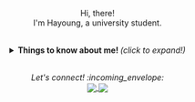 
  <p align="center">Hi, there!<br/>I'm Hayoung, a university student.</p>
<br>
<details align="center">
  <summary> 
    <b> Things to know about me! </b> <i>(click to expand!)</i> 
  </summary>
  <hr/>
  <p>
    <b>⚡ Studying :</b>
    <br/>  <br/>
    <code><img height="20" src="https://raw.githubusercontent.com/github/explore/80688e429a7d4ef2fca1e82350fe8e3517d3494d/topics/javascript/javascript.png"></code>
    <code><img height="20" src="https://raw.githubusercontent.com/github/explore/80688e429a7d4ef2fca1e82350fe8e3517d3494d/topics/react/react.png"></code>
    <code><img height="20" src="https://raw.githubusercontent.com/github/explore/80688e429a7d4ef2fca1e82350fe8e3517d3494d/topics/kotlin/kotlin.png"></code>
    <code><img height="20" src="https://raw.githubusercontent.com/github/explore/80688e429a7d4ef2fca1e82350fe8e3517d3494d/topics/flutter/flutter.png"></code>
    <code><img height="20" src="https://raw.githubusercontent.com/github/explore/80688e429a7d4ef2fca1e82350fe8e3517d3494d/topics/mysql/mysql.png"></code>
    <code><img height="20" src="https://raw.githubusercontent.com/github/explore/80688e429a7d4ef2fca1e82350fe8e3517d3494d/topics/unity/unity.png"></code>
    <code><img height="20" src="https://raw.githubusercontent.com/github/explore/80688e429a7d4ef2fca1e82350fe8e3517d3494d/topics/aws/aws.png"></code>
    <code><img height="20" src="https://raw.githubusercontent.com/github/explore/80688e429a7d4ef2fca1e82350fe8e3517d3494d/topics/python/python.png"></code>
    <br/><br/><br/>
    <b>📖 Activites :</b>
    <br/>

<p>'Study Time With Rain : 유령집사의 공부방' App (Android 0.1M+, IOS Education 8위!!!!!!11) 
<a href="https://apps.apple.com/us/app/study-time-with-rain-pomodoro/id6465894484"> 
<img height="17"  src="https://img.shields.io/badge/ios-F5F5F5?style=for-the-badge&logo=ios&logoColor=black"></a>
<a href="https://play.google.com/store/apps/details?id=com.pomodoro.studytimer.studytimer&pli=1">
<img height="17" src="https://img.shields.io/badge/android-17594A?style=for-the-badge&logo=android&logoColor=white"></a>
<a href="https://transparent-pomelo-dd9.notion.site/Study-Time-With-Rain-43064fdb41e445f3beb1a7d70b404d75?pvs=4">
<img height="17" src="https://img.shields.io/badge/notion-F1C93B?style=for-the-badge&logo=notion&logoColor=black"></a>
</p>
<p>'BedBugMap : 빈대지도' App (Appstore Navi 8위)
<a href="https://apps.apple.com/us/app/%EB%B9%88%EB%8C%80-%EC%A7%80%EB%8F%84/id6471968205"> 
<img height="17"  src="https://img.shields.io/badge/ios-F5F5F5?style=for-the-badge&logo=ios&logoColor=black"></a>
<a href="https://play.google.com/store/apps/details?id=com.ghost.bedbugmap">
<img height="17" src="https://img.shields.io/badge/android-17594A?style=for-the-badge&logo=android&logoColor=white"></a>
<a href="https://transparent-pomelo-dd9.notion.site/BedBug-Map-033e7dbb8b444df88aa00d14b5f435e8?pvs=4">
<img height="17" src="https://img.shields.io/badge/notion-F1C93B?style=for-the-badge&logo=notion&logoColor=black"></a>
</p>

<p>'16 People : 16명 -Mbti AI Test ' App
<a href="https://apps.apple.com/kr/app/16%EB%AA%85/id6590605167"> 
<img height="17"  src="https://img.shields.io/badge/ios-F5F5F5?style=for-the-badge&logo=ios&logoColor=black"></a>
<a href="https://play.google.com/store/apps/details?id=com.ghost.mbtigem&hl=en_US">
<img height="17" src="https://img.shields.io/badge/android-17594A?style=for-the-badge&logo=android&logoColor=white"></a>
<a href="https://www.youtube.com/watch?v=tHgrUAlNzts">
<img height="17" src="https://img.shields.io/badge/youtube-FF3333?style=for-the-badge&logo=youtube&logoColor=white"></a>
</p>

<p>'Thrift King : 거지마인드' App
<a href="https://apps.apple.com/kr/app/%EA%B1%B0%EC%A7%80%EB%A7%88%EC%9D%B8%EB%93%9C/id6642648052"> 
<img height="17"  src="https://img.shields.io/badge/ios-F5F5F5?style=for-the-badge&logo=ios&logoColor=black"></a>
<a href="https://play.google.com/store/apps/details?id=com.beggar.saving.beggars">
<img height="17" src="https://img.shields.io/badge/android-17594A?style=for-the-badge&logo=android&logoColor=white"></a>
<a href="https://transparent-pomelo-dd9.notion.site/Thrift-King-1083c563527f80c39a0df8c4497655ed">
<img height="17" src="https://img.shields.io/badge/notion-F1C93B?style=for-the-badge&logo=notion&logoColor=black"></a>
</p>

<p>'Earthworm with Rain : 비와지렁이:수면소리' App
<a href="https://apps.apple.com/kr/app/%EB%B9%84%EC%99%80%EC%A7%80%EB%A0%81%EC%9D%B4-%EC%88%98%EB%A9%B4-%EC%86%8C%EB%A6%AC/id6736363162"> 
<img height="17"  src="https://img.shields.io/badge/ios-F5F5F5?style=for-the-badge&logo=ios&logoColor=black"></a>
<a href="https://play.google.com/store/apps/details?id=com.earthworm.rain.earthworm_with_rain">
<img height="17" src="https://img.shields.io/badge/android-17594A?style=for-the-badge&logo=android&logoColor=white"></a>

<p>'Happy cat meme game : 해피캣 게임' App
<a href="https://apps.apple.com/us/app/happy-cat-meme-game/id6458645058"> 
<img height="17"  src="https://img.shields.io/badge/ios-F5F5F5?style=for-the-badge&logo=ios&logoColor=black"></a>
<a href="https://play.google.com/store/apps/details?id=com.happycat.happycat">
<img height="17" src="https://img.shields.io/badge/android-17594A?style=for-the-badge&logo=android&logoColor=white"></a>
<a href="https://transparent-pomelo-dd9.notion.site/Happy-Happy-meme-Cat-Game-f58088eeca5c487085310be6332d5c5c?pvs=4">
<img height="17" src="https://img.shields.io/badge/notion-F1C93B?style=for-the-badge&logo=notion&logoColor=black"></a>
</p>

<p>'GhostDiary : 유령집사' App
<a href="https://apps.apple.com/us/app/ghostdiary-mood-daily-diary/id6453941969"> 
<img height="17"  src="https://img.shields.io/badge/ios-F5F5F5?style=for-the-badge&logo=ios&logoColor=black"></a>
<a href="https://play.google.com/store/apps/details?id=com.ghostflutter.ghostdiary">
<img height="17" src="https://img.shields.io/badge/android-17594A?style=for-the-badge&logo=android&logoColor=white"></a>
<a href="https://transparent-pomelo-dd9.notion.site/GhostDiary-0bfef3a5119f47e3b8f8c0d7dfcbc095?pvs=4">
<img height="17" src="https://img.shields.io/badge/notion-F1C93B?style=for-the-badge&logo=notion&logoColor=black"></a>
</p>

<p>'Kpop Wordchain' App (Appstore Word 11위)
<a href="https://apps.apple.com/us/app/kpop-wordchain/id6450902487"> 
<img height="17"  src="https://img.shields.io/badge/ios-F5F5F5?style=for-the-badge&logo=ios&logoColor=black"></a>
<a href="https://play.google.com/store/apps/details?id=com.ghost.wordchain.wordchain_idols">
<img height="17" src="https://img.shields.io/badge/android-17594A?style=for-the-badge&logo=android&logoColor=white"></a>
<a href="https://transparent-pomelo-dd9.notion.site/Kpop-a9185b2aff164cbcb3fc2a9bd8bb167c?pvs=4">
<img height="17" src="https://img.shields.io/badge/notion-F1C93B?style=for-the-badge&logo=notion&logoColor=black"></a>
</p>

<p>'Tanghulu : 탕후루 쌓기' App
<a href="https://apps.apple.com/us/app/tanghulu-game/id6471335478"> 
<img height="17"  src="https://img.shields.io/badge/ios-F5F5F5?style=for-the-badge&logo=ios&logoColor=black"></a>
  <a href="https://play.google.com/store/apps/details?id=com.ghost.tanghulu&pli=1">
<img height="17" src="https://img.shields.io/badge/android-17594A?style=for-the-badge&logo=android&logoColor=white"></a>
<a href="https://transparent-pomelo-dd9.notion.site/Tanghulu-9cfd447e657c4b9bad4112f26087136a?pvs=4">
<img height="17" src="https://img.shields.io/badge/notion-F1C93B?style=for-the-badge&logo=notion&logoColor=black"></a>
</p>


<p>'Woodle : 단어게임' App
<a href="https://transparent-pomelo-dd9.notion.site/Woodle-c0be7243b50f4a92aa7d116c83b5ba9e?pvs=4">
<img height="17" src="https://img.shields.io/badge/notion-F1C93B?style=for-the-badge&logo=notion&logoColor=black"></a>
</p>


<p>'Dust : Memo' App
<a href="https://apps.apple.com/us/app/dust-memo/id6453686704"> 
<img height="17"  src="https://img.shields.io/badge/ios-F5F5F5?style=for-the-badge&logo=ios&logoColor=black"></a>
  <a href="https://play.google.com/store/apps/details?id=com.ghost.memo">
<img height="17" src="https://img.shields.io/badge/android-17594A?style=for-the-badge&logo=android&logoColor=white"></a>
<a href="https://transparent-pomelo-dd9.notion.site/a96f88257d794fe1b6cff3646a3e713f?pvs=4">
<img height="17" src="https://img.shields.io/badge/notion-F1C93B?style=for-the-badge&logo=notion&logoColor=black"></a>
</p>

<p>'졸업토익' App
<a href="https://apps.apple.com/kr/app/%EC%A1%B8%EC%97%85-%ED%86%A0%EC%9D%B5/id6627346757"> 
<img height="17"  src="https://img.shields.io/badge/ios-F5F5F5?style=for-the-badge&logo=ios&logoColor=black"></a>
  <a href="https://play.google.com/store/apps/details?id=com.english.toeic.noad">
<img height="17" src="https://img.shields.io/badge/android-17594A?style=for-the-badge&logo=android&logoColor=white"></a>
</p>

<p>'NothingToSay : 할말없어요' App
<a href="https://apps.apple.com/us/app/할말없어요-밸런스게임-mbti-스몰토크/id6449715593"> 
<img height="17"  src="https://img.shields.io/badge/ios-F5F5F5?style=for-the-badge&logo=ios&logoColor=black"></a>
    <a href="https://play.google.com/store/apps/details?id=com.hayoung.nothing.nothing_to_say&hl=ko-KR">
<img height="17" src="https://img.shields.io/badge/android-17594A?style=for-the-badge&logo=android&logoColor=white"></a>
<a href="https://transparent-pomelo-dd9.notion.site/bd3f29839c454346ba85b9a4b6f655c3?pvs=4">
<img height="17" src="https://img.shields.io/badge/notion-F1C93B?style=for-the-badge&logo=notion&logoColor=black"></a>
</p>

<p>'LuckyPick : 1일 1조언' App
<a href="https://play.google.com/store/apps/details?id=com.luckydary.luckydraw">
<img height="17" src="https://img.shields.io/badge/android-17594A?style=for-the-badge&logo=android&logoColor=white"></a>
<a href="https://transparent-pomelo-dd9.notion.site/Lucky-Pick-8392bc5639a14faea64c408cb7da7ffc?pvs=4">
<img height="17" src="https://img.shields.io/badge/notion-F1C93B?style=for-the-badge&logo=notion&logoColor=black"></a>
</p>

<p>'The Last Leaf : 마지막잎새' App
<a href="https://apps.apple.com/us/app/the-last-leaf-life-countdown/id6450156908"> 
<img height="17"  src="https://img.shields.io/badge/ios-F5F5F5?style=for-the-badge&logo=ios&logoColor=black"></a>
  <a href="https://play.google.com/store/apps/details?id=com.ghost.lifecountdown.lifecountdown">
<img height="17" src="https://img.shields.io/badge/android-17594A?style=for-the-badge&logo=android&logoColor=white"></a>
<a href="https://transparent-pomelo-dd9.notion.site/The-Last-Leaf-0bb57d42f16b47d181cc680fc9ed9cdd?pvs=4">
<img height="17" src="https://img.shields.io/badge/notion-F1C93B?style=for-the-badge&logo=notion&logoColor=black"></a>
</p>
    

<p>Selected as an excellent scholarship student after conducting field training at a company called UBCNS.</p>
<p>Completion of Wiset AI online course conducted by Korea Center for Women in Science and Technology</p>
<p>Participated as a front-end for a follow-up site project to receive letters from XXIT.</p>
<p>Participated in Founders in Jeju Blockchain Hackathon held by Seoul Economic Daily</p>
<p>Participated in multiple studies such as Algorithm and React..etc</p>
<p>Flutter App Awards by STARD Grand Prize & Excellence Prize </p>
<p>Participated in a hackathon held by YouTuber 'Hongdroid'</p>
<p>Intern at an AI start-up company called Ensyc Co., Ltd.</p>
<p>Acquired Industrial Engineer Information Processing</p>
<p>Participation in campus Unity study club</p>
<p>우아한테크코스 2nd Pre-Course progressed.</p>


  
<hr/>
</details>
<br>
<p align="center"> 
  <i> Let's connect! :incoming_envelope: </i>
  <br/>
  <a href="mailto:contato.chatgpt0920@gmail.com">
    <img align="center" src="https://img.shields.io/badge/-Gmail-c14438?style=flat-square&logo=Gmail&logoColor=white&link=mailto:contato.chatgpt092@gmail.com" />
  </a>
  <a href="https://github.com/hayoung2?tab=followers">
    <img align="center" src="https://img.shields.io/github/followers/hayoung2.svg?style=social&label=Follow&maxAge=2592000" />
  </a>

</p>
<!--
**hayoung2/hayoung2** is a ✨ _special_ ✨ repository because its `README.md` (this file) appears on your GitHub profile.

Here are some ideas to get you started:

- 🔭 I’m currently working on ...
- 🌱 I’m currently learning ...
- 👯 I’m looking to collaborate on ...
- 🤔 I’m looking for help with ...
- 💬 Ask me about ...
- 📫 How to reach me: ...
- 😄 Pronouns: ...
- ⚡ Fun fact: ...
-->
